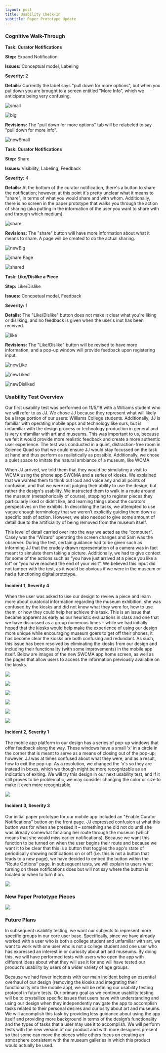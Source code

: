 ```yaml
---
layout: post
title: Usability Check-In
subtitle: Paper Prototype Update
---
```


### Cognitive Walk-Through

__Task: Curator Notifications__

__Step:__ Expand Notification

__Issues:__ Conceptual model, Labeling

__Severity:__ 2

__Details:__ Currently the label says "pull down for more options", but when you pul down you are brought to a screen entitled "More Info", which we anticipate being very confusing.

![small](/img/paper9.JPG)

![big](/img/paper10.JPG)

__Revisions:__ The "pull down for more options" tab will be relabeled to say "pull down for more info".

![newSmall](/img/usabilitySmallFact.JPG)


__Task: Curator Notifications__

__Step:__ Share

__Issues:__ Visibility, Labeling, Feedback

__Severity:__ 4

__Details:__ At the bottom of the curator notification, there's a button to share the notification; however, at this point it's pretty unclear what it means to "share", in terms of what you would share and with whom. Additionally, there is no screen in the paper prototype that walks you through the action of sharing (aka putting in the information of the user you want to share with and through which medium).

![share](/img/paper10.JPG)

__Revisions:__ The "share" button will have more information about what it means to share. A page will be created to do the actual sharing.

![newBig](/img/usabilityBigFact.JPG)

![share Page](/img/usabilityShare.JPG)

![shared](/img/usabilityShared.JPG)


__Task: Like/Dislike a Piece__

__Step:__ Like/Dislike

__Issues:__ Concpetual model, Feedback

__Severity:__ 1

__Details:__ The "Like/Dislike" button does not make it clear what you're liking or disliking, and no feedback is given when the user's inut has been received.

![like](/img/paper12.JPG)

__Revisions:__ The "Like/Dislike" button will be revised to have more information, and a pop-up window will provide feedback upon registering input.

![newLike](/img/usabilityLiking.JPG)

![newLiked](/img/usabilityLiked.JPG)

![newDisliked](/img/usabilityDisliked.JPG)



### Usability Test Overview
Our first usability test was performed on 11/5/18 with a Williams student who we will refer to as JJ. We chose JJ because they represent what will likely be a large portion of our users: Williams College students. Additionally, JJ is familiar with operating mobile apps and technology like ours, but is unfamiliar with the design process or technology production in general and is very unfamiliar with art and museums. This was important to us, because we felt it would provide more realistic feedback and create a more authentic user experience. The test was conducted in a quiet, distraction-free room in Science Quad so that we could ensure JJ would stay focussed on the task at hand and thus perform as realistically as possible. Additionally, we chose a quiet space to imitate the natural ambiance of a museum, like WCMA.

When JJ arrived, we told them that they would be simulating a visit to WCMA using the phone app SWCMA and a series of kiosks. We explained that we wanted them to think out loud and voice any and all points of confusion, and that we were not judging their ability to use the design, but rather the design's usability. We instructed them to walk in a route around the museum (metaphorically of course), stopping to register pieces they particularly liked or didn’t like, and learning things about the curators’ perspectives on the exhibits. In describing the tasks, we attempted to use vague enough terminology that we weren’t explicitly guiding them down a specific path of action. However, we also needed to give some amount of detail due to the artificiality of being removed from the museum itself.

This level of detail carried over into the way we acted as the “computer”. Casey was the “Wizard” operating the screen changes and Sam was the observer. During the test, certain guidance had to be given such as informing JJ that the crudely drawn representation of a camera was in fact meant to simulate them taking a picture. Additionally, we had to give context for some of the actions such as “you have just arrived at a piece you like a lot” or “you have reached the end of your visit”. We believed this input did not tamper with the test, as it would be obvious if we were in the museum or had a functioning digital prototype.


#### Incident 1, Severity 4
When the user was asked to use our design to review a piece and learn more about curatorial information regarding the museum exhibition, she was confused by the kiosks and did not know what they were for, how to use them, or how they could help her achieve this task. This is an issue that became apparent as early as our heuristic evaluations in class and one that we have discussed as a group numerous times – while we had initially hoped that the kiosks would help make the experience of using our design more unique while encouraging museum goers to get off their phones, it has become clear the kiosks are both confusing and redundant. As such, this issue has been resolved by eliminating the kiosks from our design and including their functionality (with some improvements) in the mobile app itself. Below are images of the new SWCMA app home screen, as well as the pages that allow users to access the information previously available on the kiosks.

![](/img/home.jpg)

![](/img/reviewapiece.jpg)

![](/img/seesimilarpieces.jpg)

![](/img/similarpiece.jpg)

![](/img/recentroutes:routesincluding.jpg)

![](/img/recentroute.jpg)


#### Incident 2, Severity 1
The mobile app platform in our design has a series of pop-up windows that offer feedback along the way. These windows have a small 'x' in a circle in the corner that is meant to serve as a means of closing out of the pop-up; however, JJ was at times confused about what they were, and as a result, how to exit the pop-up. As a resolution, we changed the 'x's so they are instead in boxes, which we though might be more recognizable as an indication of exiting. We will try this design in our next usability test, and if it still proves to be problematic, we may consider changing the color or size to make it even more recognizable.

![](/img/newX.jpg)

#### Incident 3, Severity 3
Our initial paper prototype for our mobile app included an "Enable Curator Notifications" button on the front page. JJ expressed confusion at what this button was for when she pressed it – something she did not do until she was already somewhat far along her route through the museum (which means that she would miss earlier notifications). Because we want this function to be turned on when the user begins their route and because we want it to be clear that this is a button that toggles the app's state of periodically showing notifications on or off (i.e. this is not a button that leads to a new page), we have decided to embed the button within the "Route Options" page. In subsequent tests, we will explain to users what turning on these notifications does but will not say where the button is located or when to turn it on.

![](/img/routeoptions.jpg)

### New Paper Prototype Pieces
![](/img/kioskFree.jpg)


### Future Plans
In subsequent usability testing, we want our subjects to represent more specific groups in our core user base. Specifically, since we have already worked with a user who is both a college student and unfamiliar with art, we want to work with one user who is not a college student and one user who has expressed an interest in or curiosity about art and museums. By doing this, we will have performed tests with users who open the app with different ideas about what they will use it for and will have tested our product’s usability by users of a wider variety of age groups.

Because we had fewer incidents with our main incident being an essential overhaul of our design (removing the kiosks and integrating their functionality into the mobile app), we will be refining our usability testing protocol in future tests. Our primary goal as we continue usability testing will be to crystallize specific issues that users have with understanding and using our design when they independently navigate the app to accomplish tasks related to their personal desires and curiosity about art and museums. We will accomplish this task by providing less guidance about using the app itself and providing more background in terms of the design’s functionality and the types of tasks that a user may use it to accomplish. We will perform tests with the new version of our product and with more designers present so that some can move the pieces while others focus on creating an atmosphere consistent with the museum galleries in which this product would actually be used. 
